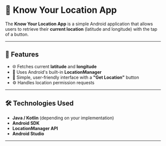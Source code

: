 # 📍 Know Your Location App

The **Know Your Location App** is a simple Android application that allows users to retrieve their **current location** (latitude and longitude) with the tap of a button.

---

## 🚀 Features

- 🌐 Fetches current **latitude** and **longitude**
- 📍 Uses Android's built-in **LocationManager**
- 🧠 Simple, user-friendly interface with a **"Get Location"** button
- ⚙️ Handles location permission requests

---

## 🛠️ Technologies Used

- **Java / Kotlin** (depending on your implementation)
- **Android SDK**
- **LocationManager API**
- **Android Studio**

---


